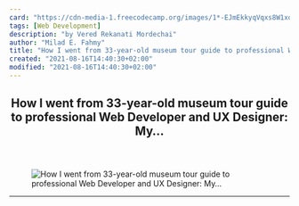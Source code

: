 ```yaml
---
card: "https://cdn-media-1.freecodecamp.org/images/1*-EJmEkkyqVqxs8W1xq4qog.jpeg"
tags: [Web Development]
description: "by Vered Rekanati Mordechai"
author: "Milad E. Fahmy"
title: "How I went from 33-year-old museum tour guide to professional Web Developer and UX Designer: My…"
created: "2021-08-16T14:40:30+02:00"
modified: "2021-08-16T14:40:30+02:00"
---
```

<div class="site-wrapper">
<main id="site-main" class="site-main outer">
<div class="inner">
<article class="post-full post tag-web-development tag-design tag-life-lessons tag-tech tag-startup ">
<header class="post-full-header">
<h1 class="post-full-title">How I went from 33-year-old museum tour guide to professional Web Developer and UX Designer: My…</h1>
</header>
<figure class="post-full-image">
<picture>
<source media="(max-width: 700px)" sizes="1px" srcset="data:image/gif;base64,R0lGODlhAQABAIAAAAAAAP///yH5BAEAAAAALAAAAAABAAEAAAIBRAA7 1w">
<source media="(min-width: 701px)" sizes="(max-width: 800px) 400px,
(max-width: 1170px) 700px,
1400px" srcset="https://cdn-media-1.freecodecamp.org/images/1*-EJmEkkyqVqxs8W1xq4qog.jpeg 300w,
https://cdn-media-1.freecodecamp.org/images/1*-EJmEkkyqVqxs8W1xq4qog.jpeg 600w,
https://cdn-media-1.freecodecamp.org/images/1*-EJmEkkyqVqxs8W1xq4qog.jpeg 1000w,
https://cdn-media-1.freecodecamp.org/images/1*-EJmEkkyqVqxs8W1xq4qog.jpeg 2000w">
<img onerror="this.style.display='none'" src="https://cdn-media-1.freecodecamp.org/images/1*-EJmEkkyqVqxs8W1xq4qog.jpeg" alt="How I went from 33-year-old museum tour guide to professional Web Developer and UX Designer: My…">
</picture>
</figure>
<section class="post-full-content">
<div class="post-content medium-migrated-article">
</div>
<hr>
</section>
</article>
</div>
</main>
</div>
<!-- Google Tag Manager (noscript) -->
<!-- End Google Tag Manager (noscript) -->
